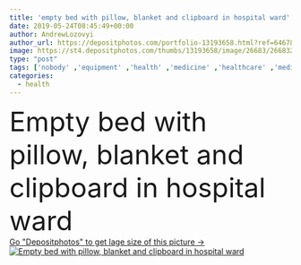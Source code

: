 ```yaml
---
title: 'empty bed with pillow, blanket and clipboard in hospital ward'
date: 2019-05-24T08:45:49+00:00
author: AndrewLozovyi
author_url: https://depositphotos.com/portfolio-13193658.html?ref=64678756
image: https://st4.depositphotos.com/thumbs/13193658/image/26683/266832800/api_thumb_450.jpg?forcejpeg=true
type: "post"
tags: ['nobody' ,'equipment' ,'health' ,'medicine' ,'healthcare' ,'medical' ,'bed' ,'blanket' ,'pillow' ,'clinical' ,'hospital' ,'indoors' ,'diagnosis' ,'clinic' ,'ward' ,'Medicare' ,'clipboard' ,'hospital room' ]
categories: 
  - health
---
```

<div aling="center">
            <font size="60"> Empty bed with pillow, blanket and clipboard in hospital ward</font>   
</div>
<div>
    <a href='https://st4.depositphotos.com/thumbs/13193658/image/26683/266832800/api_thumb_450.jpg?forcejpeg=true?ref=64678756' target=_blank > Go "Depositphotos" to get lage size of this picture ->
        <img href='https://st4.depositphotos.com/thumbs/13193658/image/26683/266832800/api_thumb_450.jpg?forcejpeg=true?ref=64678756' src='https://st4.depositphotos.com/13193658/26683/i/950/depositphotos_266832800-stock-photo-empty-bed-pillow-blanket-clipboard.jpg?forcejpeg=true' alt='Empty bed with pillow, blanket and clipboard in hospital ward' >
    </a>
</div>
